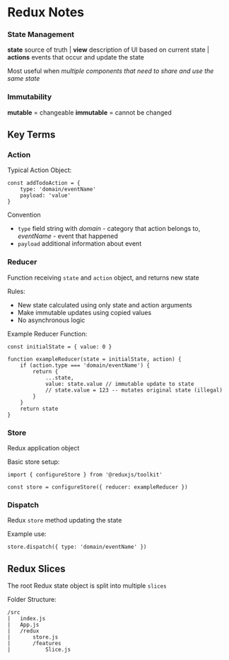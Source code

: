 # Redux Notes

### State Management

**state** source of truth | **view** description of UI based on current state | **actions** events that occur and update the state

Most useful when _multiple components that need to share and use the same state_

### Immutability

**mutable** = changeable
**immutable** = cannot be changed

## Key Terms

### Action

Typical Action Object:

```
const addTodoAction = {
    type: 'domain/eventName'
    payload: 'value'
}
```

Convention

- `type` field string with _domain_ - category that action belongs to, _eventName_ - event that happened
- `payload` additional information about event

### Reducer

Function receiving `state` and `action` object, and returns new state

Rules:

- New state calculated using only state and action arguments
- Make immutable updates using copied values
- No asynchronous logic

Example Reducer Function:

```
const initialState = { value: 0 }

function exampleReducer(state = initialState, action) {
    if (action.type === 'domain/eventName') {
        return {
            ...state,
            value: state.value // immutable update to state
            // state.value = 123 -- mutates original state (illegal)
        }
    }
    return state
}
```

### Store

Redux application object

Basic store setup:

```
import { configureStore } from '@reduxjs/toolkit'

const store = configureStore({ reducer: exampleReducer })

```

### Dispatch

Redux `store` method updating the state

Example use:

```
store.dispatch({ type: 'domain/eventName' })
```

## Redux Slices

The root Redux state object is split into multiple `slices`

Folder Structure:
```
/src
|   index.js
|   App.js
|   /redux
|       store.js
|       /features
|           Slice.js
```



